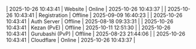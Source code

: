 | 2025-10-26 10:43:41 | Website | Online | 2025-10-26 10:43:37 |
| 2025-10-26 10:43:41 | Registration | Offline | 2025-09-09 16:40:23 |
| 2025-10-26 10:43:41 | Auth Server | Offline | 2025-08-18 09:33:31 |
| 2025-10-26 10:43:41 | Kezan (PvE) | Offline | 2025-10-11 12:51:30 |
| 2025-10-26 10:43:41 | Gurubashi (PvP) | Offline | 2025-08-23 21:44:06 |
| 2025-10-26 10:43:41 | Cloudflare | Online | 2025-10-26 10:43:37 |
